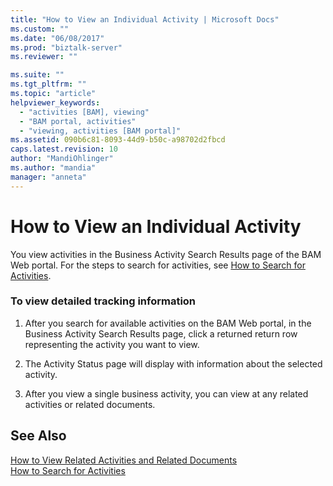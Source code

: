 ```yaml
---
title: "How to View an Individual Activity | Microsoft Docs"
ms.custom: ""
ms.date: "06/08/2017"
ms.prod: "biztalk-server"
ms.reviewer: ""

ms.suite: ""
ms.tgt_pltfrm: ""
ms.topic: "article"
helpviewer_keywords: 
  - "activities [BAM], viewing"
  - "BAM portal, activities"
  - "viewing, activities [BAM portal]"
ms.assetid: 090b6c81-8093-44d9-b50c-a98702d2fbcd
caps.latest.revision: 10
author: "MandiOhlinger"
ms.author: "mandia"
manager: "anneta"
---
```

# How to View an Individual Activity
You view activities in the Business Activity Search Results page of the BAM Web portal. For the steps to search for activities, see [How to Search for Activities](../core/how-to-search-for-activities.md).  
  
### To view detailed tracking information  
  
1.  After you search for available activities on the BAM Web portal, in the Business Activity Search Results page, click a returned return row representing the activity you want to view.  
  
2.  The Activity Status page will display with information about the selected activity.  
  
3.  After you view a single business activity, you can view at any related activities or related documents.  
  
## See Also  
 [How to View Related Activities and Related Documents](../core/how-to-view-related-activities-and-related-documents.md)   
 [How to Search for Activities](../core/how-to-search-for-activities.md)
